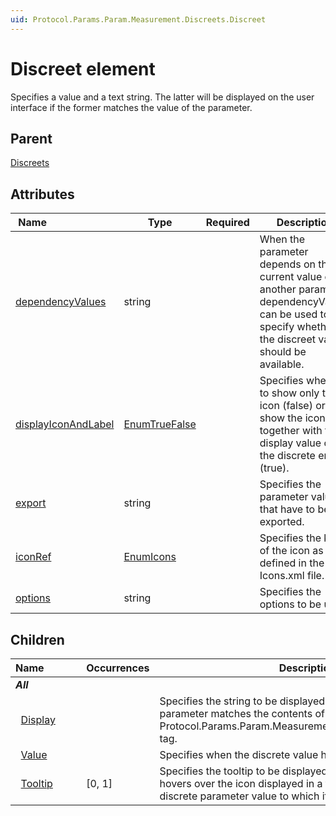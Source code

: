 ```yaml
---
uid: Protocol.Params.Param.Measurement.Discreets.Discreet
---
```


# Discreet element

Specifies a value and a text string. The latter will be displayed on the user interface if the former matches the value of the parameter.

## Parent

[Discreets](xref:Protocol.Params.Param.Measurement.Discreets)

## Attributes

|Name&nbsp;&nbsp;&nbsp;&nbsp;&nbsp;&nbsp;&nbsp;&nbsp;&nbsp;&nbsp;&nbsp;&nbsp;&nbsp;&nbsp;&nbsp;&nbsp;&nbsp;&nbsp;&nbsp;&nbsp;&nbsp;&nbsp;&nbsp;&nbsp;|Type|Required|Description|
|--- |--- |--- |--- |
|[dependencyValues](xref:Protocol.Params.Param.Measurement.Discreets.Discreet-dependencyValues)|string||When the parameter depends on the current value of another parameter, dependencyValues can be used to specify whether the discreet value should be available.|
|[displayIconAndLabel](xref:Protocol.Params.Param.Measurement.Discreets.Discreet-displayIconAndLabel)|[EnumTrueFalse](xref:Protocol-EnumTrueFalse)||Specifies whether to show only the icon (false) or to show the icon together with the display value of the discrete entry (true).|
|[export](xref:Protocol.Params.Param.Measurement.Discreets.Discreet-export)|string||Specifies the parameter values that have to be exported.|
|[iconRef](xref:Protocol.Params.Param.Measurement.Discreets.Discreet-iconRef)|[EnumIcons](xref:Protocol-EnumIcons)||Specifies the key of the icon as defined in the Icons.xml file.|
|[options](xref:Protocol.Params.Param.Measurement.Discreets.Discreet-options)|string||Specifies the options to be used.|

## Children

|Name&nbsp;&nbsp;&nbsp;&nbsp;&nbsp;&nbsp;&nbsp;&nbsp;&nbsp;&nbsp;&nbsp;&nbsp;|Occurrences|Description|
|--- |--- |--- |
|***All***|||
|&nbsp;&nbsp;[Display](xref:Protocol.Params.Param.Measurement.Discreets.Discreet.Display)||Specifies the string to be displayed when the value of the parameter matches the contents of the Protocol.Params.Param.Measurement.Discreets.Discreet.Value tag.|
|&nbsp;&nbsp;[Value](xref:Protocol.Params.Param.Measurement.Discreets.Discreet.Value)||Specifies when the discrete value has to be displayed.|
|&nbsp;&nbsp;[Tooltip](xref:Protocol.Params.Param.Measurement.Discreets.Discreet.Tooltip)|[0, 1]|Specifies the tooltip to be displayed when the mouse pointer hovers over the icon displayed in a table cell containing the discrete parameter value to which it is linked.|
